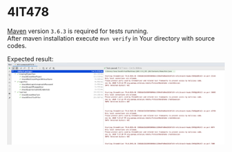 # 4IT478

[Maven](https://maven.apache.org) version `3.6.3` is required for tests running. \
After maven installation execute `mvn verify` in Your directory with source codes.

Expected result: 
![Expected Result](./success_tests_screenshot.png)